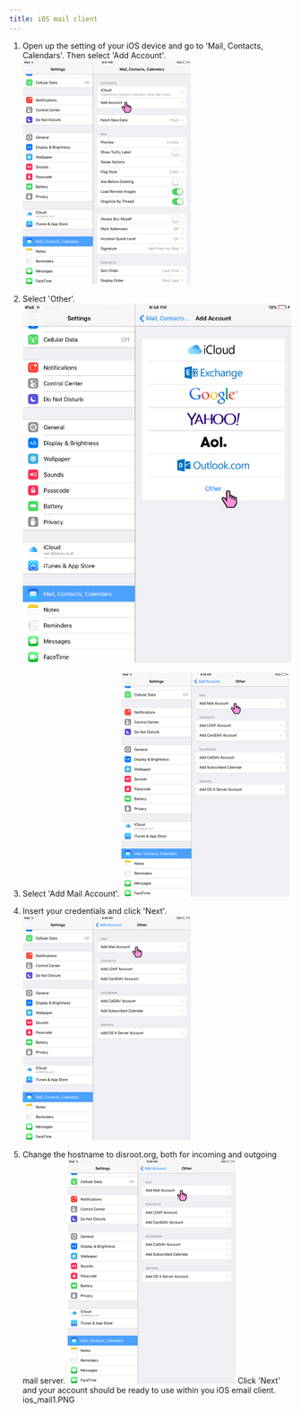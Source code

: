 ```yaml
---
title: iOS mail client
---
```


1. Open up the setting of your iOS device and go to 'Mail, Contacts, Calendars'. Then select 'Add Account'.
![](ios_mail1.PNG)

2. Select 'Other'.
![](ios_mail2.PNG)

3. Select 'Add Mail Account'.
![](ios_mail3.PNG)

4. Insert your credentials and click 'Next'.
![](ios_mail3.PNG)

5. Change the hostname to disroot.org, both for incoming and outgoing mail server.
![](ios_mail3.PNG)
Click 'Next' and your account should be ready to use within you iOS email client.
ios_mail1.PNG

